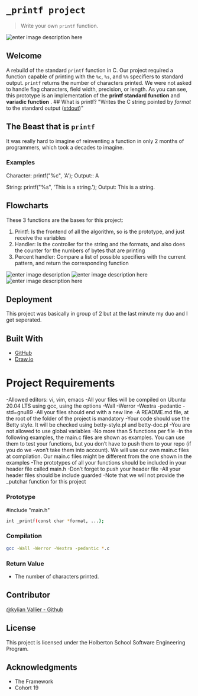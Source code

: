 # **`_printf project`**


>Write your own `printf` function.

![enter image description here](https://camo.githubusercontent.com/32170185090b2db5d83a6adebde1a5ecebd9ec4bc499fbbffb4596efec833e18/68747470733a2f2f692e7974696d672e636f6d2f76692f6d5a4664796f5a685562342f6d617872657364656661756c742e6a7067)


## Welcome
A rebuild of the standard `printf` function in C. Our project required a function capable of printing with the `%c`, `%s`, and `%%` specifiers to standard output. `printf` returns the number of characters printed. We were not asked to handle flag characters, field width, precision, or length. As you can see, this prototype is an implementation of the **printf standard function** and **variadic function** .  ## What is printf? "Writes the C string pointed by _format_ to the standard output ([stdout](http://www.cplusplus.com/stdout))"

## The Beast that is `printf`
It was really hard to imagine of reinventing a function in only 2 months of programmers, which took a decades to imagine.


### Examples

Character: printf("%c", 'A'); Output:: A

String: printf("%s", 'This is a string.'); Output: This is a string.


## Flowcharts


These 3 functions are the bases for this project:

 1. Printf: Is the frontend of all the algorithm, so is the prototype, and just receive the variables
 2. Handler: Is the controller for the string and the formats, and also does the counter for the numbers of bytes that are printing
 3. Percent handler: Compare a list of possible specifiers with the current pattern, and return the corresponding function

![enter image description](https://static.javatpoint.com/cpages/images/flowchart-in-c15.png)
![enter image description here](https://i.imgur.com/ouUh2G4.png) ![enter image description here](https://i.imgur.com/90TRtGH.png)

## Deployment

This project was basically in group of 2 but at the last minute my duo and I get seperated.

## Built With

* [GitHub](https://github.com/)
* [Draw.io](https://app.diagrams.net/)

# Project Requirements

-Allowed editors: vi, vim, emacs
-All your files will be compiled on Ubuntu 20.04 LTS using gcc, using the options -Wall -Werror -Wextra -pedantic -std=gnu89
-All your files should end with a new line
-A README.md file, at the root of the folder of the project is mandatory
-Your code should use the Betty style. It will be checked using betty-style.pl and betty-doc.pl
-You are not allowed to use global variables
-No more than 5 functions per file
-In the following examples, the main.c files are shown as examples. You can use them to test your functions, but you don’t have to push them to your repo (if you do we -won’t take them into account). We will use our own main.c files at compilation. Our main.c files might be different from the one shown in the examples
-The prototypes of all your functions should be included in your header file called main.h
-Don’t forget to push your header file
-All your header files should be include guarded
-Note that we will not provide the _putchar function for this project

### Prototype

#include "main.h"
```bash
int _printf(const char *format, ...);
```
### Compilation
```bash
gcc -Wall -Werror -Wextra -pedantic *.c
```
### Return Value
* The number of characters printed.

## Contributor
[@kylian Vallier - Github](https://github.com/instagram-aesgod)

## License

This project is licensed under the Holberton School Software Engineering Program.

## Acknowledgments

* The Framework
* Cohort 19
